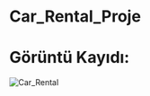 # Car_Rental_Proje

# Görüntü Kayıdı:
![Car_Rental](https://github.com/gknsntrk90/Car_Rental_Proje/assets/133425361/0596db17-d62e-498c-a569-f2ca1b6567b7)

